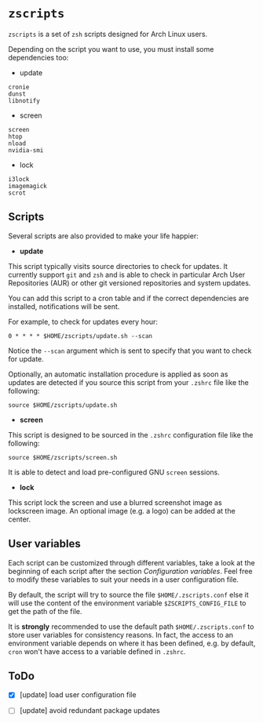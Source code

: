 # `zscripts`

`zscripts` is a set of `zsh` scripts designed for Arch Linux users.

Depending on the script you want to use, you must install some dependencies too:
- update
```
cronie
dunst
libnotify
```

- screen
```
screen
htop
nload
nvidia-smi
```

- lock
```
i3lock
imagemagick
scrot
```

Scripts
-------
Several scripts are also provided to make your life happier:

- **update**

This script typically visits source directories to check for updates. It currently support `git` and `zsh`
and is able to check in particular Arch User Repositories (AUR) or other git versioned repositories and
system updates.

You can add this script to a cron table and if the correct dependencies are installed, notifications
will be sent.

For example, to check for updates every hour:

`0 * * * * $HOME/zscripts/update.sh --scan`

Notice the `--scan` argument which is sent to specify that you want to check for update.

Optionally, an automatic installation procedure is applied as soon as updates are detected
if you source this script from your `.zshrc` file like the following:

`source $HOME/zscripts/update.sh`

- **screen**

This script is designed to be sourced in the `.zshrc` configuration file like the following:

`source $HOME/zscripts/screen.sh`

It is able to detect and load pre-configured GNU `screen` sessions.

- **lock**

This script lock the screen and use a blurred screenshot image as lockscreen image. An optional image
(e.g. a logo) can be added at the center.

User variables
--------------

Each script can be customized through different variables, take a look at the beginning of each script
after the section *Configuration variables*. Feel free to modify these variables to suit your needs
in a user configuration file.

By default, the script will try to source the file `$HOME/.zscripts.conf` else it will use the content
of the environment variable `$ZSCRIPTS_CONFIG_FILE` to get the path of the file.

It is **strongly** recommended to use the default path `$HOME/.zscripts.conf` to store user variables
for consistency reasons. In fact, the access to an environment variable depends on where it has been
defined, e.g. by default, `cron` won't have access to a variable defined in `.zshrc`.

ToDo
----
- [x] [update] load user configuration file
- [ ] [update] avoid redundant package updates

